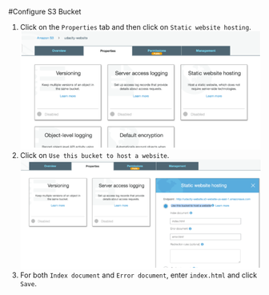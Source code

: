 #Configure S3 Bucket
1. Click on the ```Properties``` tab and then click on ```Static website hosting```.
    ![images](../images/configure_s3_1.png)
2. Click on ```Use this bucket to host a website```.
    ![images](../images/configure_s3_2.png)
3. For both ```Index document``` and ```Error document```, enter ```index.html``` and click ```Save```.